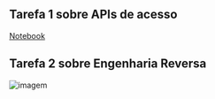 ## Tarefa 1 sobre APIs de acesso
[Notebook](https://github.com/gabrielbcbranco/bancodedados/blob/master/lab01/notebooks/Tarefa1.ipynb)

## Tarefa 2 sobre Engenharia Reversa
![imagem](https://github.com/gabrielbcbranco/bancodedados/blob/master/lab01/images/Captura%20de%20Tela%202020-09-30%20às%2016.33.03.png)
